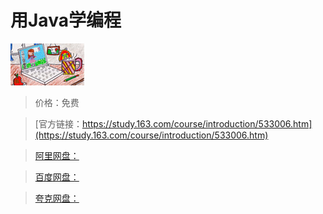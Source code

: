 # 用Java学编程

![img](../../../assets/study163/free/1407937833607342821.jpeg)

> 价格：免费

> [官方链接：https://study.163.com/course/introduction/533006.htm](https://study.163.com/course/introduction/533006.htm)

> [阿里网盘：]()

> [百度网盘：]()

> [夸克网盘：]()
